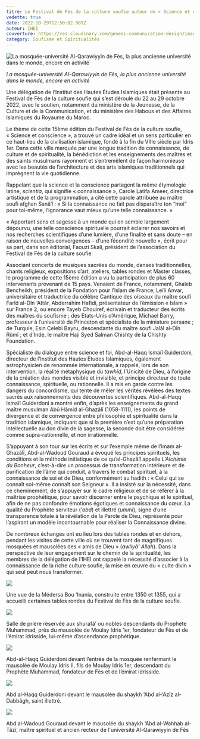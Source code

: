 ```yaml
---
titre: Le Festival de Fès de la culture soufie autour de « Science et conscience »
vedette: true
date: 2022-10-29T12:50:02.989Z
auteur: IHEI
couverture: https://res.cloudinary.com/genesi-communication-design/image/upload/v1667050009/University_karaouiyine_of_fes_mmuwoe.jpg
category: Soufisme et Spiritualités
---
```

![La mosquée-université Al-Qarawiyyin de Fès, la plus ancienne université dans le monde, encore en activité](https://res.cloudinary.com/genesi-communication-design/image/upload/v1667049131/1_uvarn7.jpg)

*La mosquée-université Al-Qarawiyyin de Fès, la plus ancienne université dans le monde, encore en activité*

Une délégation de l’Institut des Hautes Études Islamiques était présente au Festival de Fès de la culture soufie qui s’est déroulé du 22 au 29 octobre 2022, avec le soutien, notamment du ministère de la Jeunesse, de la Culture et de la Communication, et du ministère des Habous et des Affaires Islamiques du Royaume du Maroc.

Le thème de cette 15ème édition du Festival de Fès de la culture soufie, «&nbsp;Science et conscience&nbsp;», a trouvé un cadre idéal et un sens particulier en ce haut-lieu de la civilisation islamique, fondé à la fin du VIIIe siècle par Idris 1er. Dans cette ville marquée par une longue tradition de connaissance, de culture et de spiritualité, la bénédiction et les enseignements des maîtres et des saints musulmans rayonnent et s’entremêlent de façon harmonieuse avec les beautés de l’architecture et des arts islamiques traditionnels qui imprègnent la vie quotidienne. 

Rappelant que la science et la conscience partagent la même étymologie latine, *scientia*, qui signifie «&nbsp;connaissance&nbsp;», Carole Latifa Ameer, directrice artistique et de la programmation, a cité cette parole attribuée au maître soufi afghan Sanâ‘î&nbsp;: «&nbsp;Si la connaissance ne fait pas disparaître ton “moi” pour toi-même, l’ignorance vaut mieux qu’une telle connaissance.&nbsp;»

«&nbsp;Apportant sens et sagesse à un monde qui en semble largement dépourvu, une telle conscience spirituelle pourrait éclairer nos savoirs et nos recherches scientifiques d’une lumière, d’une finalité et sans doute –&nbsp;en raison de nouvelles convergences&nbsp;– d’une fécondité nouvelle&nbsp;», écrit pour sa part, dans son éditorial, Faouzi Skali, président de l’association du Festival de Fès de la culture soufie.

Associant concerts de musiques sacrées du monde, danses traditionnelles, chants religieux, expositions d’art, ateliers, tables rondes et Master classes, le programme de cette 15ème édition a vu la participation de plus 60 intervenants provenant de 15 pays. Venaient de France, notamment, Ghaleb Bencheikh, président de la Fondation pour l’Islam de France, Leïli Anvar, universitaire et traductrice du célèbre Cantique des oiseaux du maître soufi Farîd al-Dîn ‘Attâr, Abderrahim Hafidi, présentateur de l’émission «&nbsp;Islam&nbsp;» sur France 2, ou encore Tayeb Chouiref, écrivain et traducteur des écrits des maîtres du soufisme&nbsp;; des Etats-Unis d’Amérique, Michael Barry, professeur à l’université de Princeton et spécialiste de la miniature persane ; de Turquie, Esin Çelebi Bayru, descendante du maître soufi Jalâl al-Dîn Rûmî ; et d’Inde, le maître Haji Syed Salman Chishty de la Chishty Foundation.

Spécialiste du dialogue entre science et foi, Abd-al-Haqq Ismaïl Guiderdoni, directeur de l’Institut des Hautes Etudes Islamiques, également astrophysicien de renommée internationale, a rappelé, lors de son intervention, la réalité métaphysique du *tawhîd*, l’Unicité de Dieu, à l’origine de la création des mondes visible et invisible, et principe directeur de toute connaissance, spirituelle, ou rationnelle. Il a mis en garde contre les dangers du concordisme, qui tente de mêler les vérités révélées des textes sacrés aux raisonnements des découvertes scientifiques. Abd-al-Haqq Ismaïl Guiderdoni a montré enfin, d’après les enseignements du grand maître musulman Abû Hâmid al-Ghazâlî (1058-1111), les points de divergence et de convergence entre philosophie et spiritualité dans la tradition islamique, indiquant que si la première n’est qu’une préparation intellectuelle au don divin de la sagesse, la seconde doit être considérée comme supra-rationnelle, et non irrationnelle.

S’appuyant à son tour sur les écrits et sur l’exemple même de l’imam al-Ghazâlî, Abd-al-Wadoud Gouraud a évoqué les principes spirituels, les conditions et la méthode initiatique de ce qu’al-Ghazâlî appelle *L’Alchimie du Bonheur*, c’est-à-dire un processus de transformation intérieure et de purification de l’âme qui conduit, à travers le combat spirituel, à la connaissance de soi et de Dieu, conformément au hadith&nbsp;: «&nbsp;Celui qui se connaît soi-même connaît son Seigneur&nbsp;». Il a insisté sur la nécessité, dans ce cheminement, de s’appuyer sur le cadre religieux et de se référer à la maîtrise prophétique, pour savoir discerner entre le psychique et le spirituel, afin de ne pas confondre émotions égotiques et connaissance du cœur. La qualité du Prophète serviteur (*‘abd*) et illettré (*ummî*), signe d’une transparence totale à la révélation de la Parole de Dieu, représente pour l’aspirant un modèle incontournable pour réaliser la Connaissance divine.

De nombreux échanges ont eu lieu lors des tables rondes et en dehors, pendant les visites de cette ville où se trouvent tant de magnifiques mosquées et mausolées des «&nbsp;amis de Dieu&nbsp;» (*awliyâ’ Allah*). Dans la perspective de leur engagement sur le chemin de la spiritualité, les membres de la délégation de l’IHEI ont rappelé la nécessité d’associer à la connaissance de la riche culture soufie, la mise en œuvre du «&nbsp;culte divin&nbsp;» qui seul peut nous transformer.

![](https://res.cloudinary.com/genesi-communication-design/image/upload/v1667049227/2_rzwvti.jpg)

Une vue de la Médersa Bou ‘Inania, construite entre 1350 et 1355, qui a accueilli certaines tables rondes du Festival de Fès de la culture soufie.

![](https://res.cloudinary.com/genesi-communication-design/image/upload/v1667049262/3_f7paws.jpg)

Salle de prière réservée aux shurafâ’ ou nobles descendants du Prophète Muhammad, près du mausolée de Moulay Idris 1er, fondateur de Fès et de l’émirat idrisside, lui-même d’ascendance prophétique. 

![](https://res.cloudinary.com/genesi-communication-design/image/upload/v1667049280/4_jw28nn.jpg)

Abd-al-Haqq Guiderdoni devant l’entrée de la mosquée renfermant le mausolée de Moulay Idris II, fils de Moulay Idris 1er, descendant du Prophète Muhammad, fondateur de Fès et de l’émirat idrisside.

![](https://res.cloudinary.com/genesi-communication-design/image/upload/v1667049299/5_mofndl.jpg)

Abd al-Haqq Guiderdoni devant le mausolée du shaykh ‘Abd al-‘Azîz al-Dabbâgh, saint illettré.

![](https://res.cloudinary.com/genesi-communication-design/image/upload/v1667049645/IMG-20221029-WA0019_c8g4eu.jpg)

Abd al-Wadoud Gouraud devant le mausolée du shaykh ‘Abd al-Wahhab al-Tâzî, maître spirituel et ancien recteur de l'université Al-Qarawiyyin de Fès